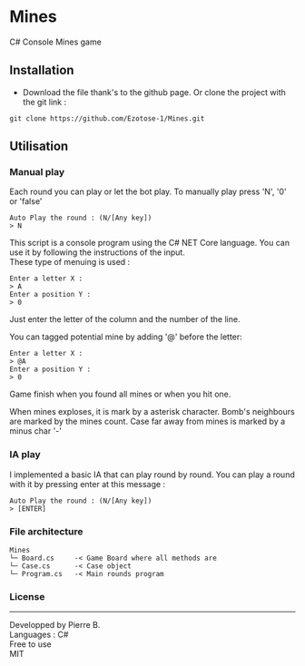 # Mines
C# Console Mines game



## Installation
* Download the file thank's to the github page. Or clone the project with the git link :
```shell
git clone https://github.com/Ezotose-1/Mines.git
```



## Utilisation
### Manual play
Each round you can play or let the bot play. To manually play press 'N', '0' or 'false' 
```console
Auto Play the round : (N/[Any key])
> N
```
This script is a console program using the C# NET Core language. You can use it by following the instructions of the input.  
These type of menuing is used : 
```console
Enter a letter X :
> A
Enter a position Y :
> 0
```
Just enter the letter of the column and the number of the line.

You can tagged potential mine by adding '@' before the letter: 
```console
Enter a letter X :
> @A
Enter a position Y :
> 0
```

Game finish when you found all mines or when you hit one.

When mines exploses, it is mark by a asterisk character.
Bomb's neighbours are marked by the mines count.
Case far away from mines is marked by a minus char '-'


### IA play
I implemented a basic IA that can play round by round. You can play a round with it by pressing enter at this message : 
```console
Auto Play the round : (N/[Any key])
> [ENTER]
```



### File architecture
```
Mines
└─ Board.cs     -< Game Board where all methods are
└─ Case.cs      -< Case object
└─ Program.cs   -< Main rounds program
```


   
### License
----
Developped by Pierre B.  
Languages : C#  
Free to use  
MIT  
